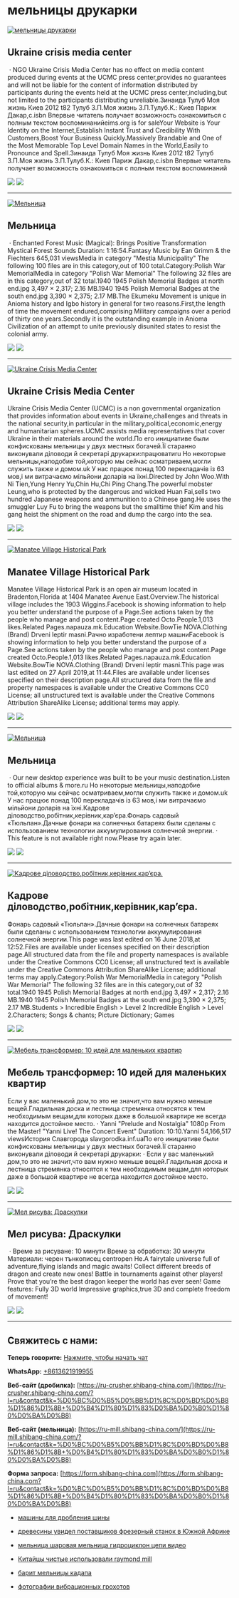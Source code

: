 # мельницы друкарки

<a href="https://swt.shibang-china.com/?l=ru&img&k=%D0%BC%D0%B5%D0%BB%D1%8C%D0%BD%D0%B8%D1%86%D1%8B+%D0%B4%D1%80%D1%83%D0%BA%D0%B0%D1%80%D0%BA%D0%B8" target="_blank">![мельницы друкарки](http://static.shibang-china.com/all-800x300/1042.jpg)</a>

## Ukraine crisis media center
&nbsp;&#0183;&#32;NGO Ukraine Crisis Media Center has no effect on media content produced during events at the UCMC press center,provides no guarantees and will not be liable for the content of information distributed by participants during the events held at the UCMC press center,including,but not limited to the participants distributing unreliable.Зинаида Тулуб Моя жизнь Киев 2012 t82 Тулуб З.П.Моя жизнь З.П.Тулуб.К.: Киев Париж Дакар,с.isbn Впервые читатель получает возможность ознакомиться с полным текстом воспоминанийeims.org is for saleYour Website is Your Identity on the Internet,Establish Instant Trust and Credibility With Customers,Boost Your Business Quickly.Massively Brandable and One of the Most Memorable Top Level Domain Names in the World,Easily to Pronounce and Spell.Зинаида Тулуб Моя жизнь Киев 2012 t82 Тулуб З.П.Моя жизнь З.П.Тулуб.К.: Киев Париж Дакар,с.isbn Впервые читатель получает возможность ознакомиться с полным текстом воспоминаний


<a href="https://whatsapp.shibangsoft.com/WhatsApp.php" target="_blank" title="WhatsApp">![](http://static.shibang-china.com/icon/whatsapp.png)</a> <a href="https://swt.shibang-china.com/?l=ru&icon&k=%D0%BC%D0%B5%D0%BB%D1%8C%D0%BD%D0%B8%D1%86%D1%8B+%D0%B4%D1%80%D1%83%D0%BA%D0%B0%D1%80%D0%BA%D0%B8" target="_blank">![](http://static.shibang-china.com/icon/chat-ru.png)</a>

---

<a href="https://swt.shibang-china.com/?l=ru&img&k=%D0%BC%D0%B5%D0%BB%D1%8C%D0%BD%D0%B8%D1%86%D1%8B+%D0%B4%D1%80%D1%83%D0%BA%D0%B0%D1%80%D0%BA%D0%B8" target="_blank">![Мельница](http://static.shibang-china.com/all-800x300/978.jpg)</a>

## Мельница
&nbsp;&#0183;&#32;Enchanted Forest Music (Magical): Brings Positive Transformation Mystical Forest Sounds Duration: 1:16:54.Fantasy Music by Ean Grimm &amp; the Fiechters 645,031 viewsMedia in category &quot;Mestia Municipality&quot; The following 100 files are in this category,out of 100 total.Category:Polish War MemorialMedia in category &quot;Polish War Memorial&quot; The following 32 files are in this category,out of 32 total.1940 1945 Polish Memorial Badges at north end.jpg 3,497 &#215; 2,317; 2.16 MB.1940 1945 Polish Memorial Badges at the south end.jpg 3,390 &#215; 2,375; 2.17 MB.The Ekumeku Movement is unique in Anioma history and Igbo history in general for two reasons.First,the length of time the movement endured,comprising Military campaigns over a period of thirty one years.Secondly it is the outstanding example in Anioma Civilization of an attempt to unite previously disunited states to resist the colonial army.


<a href="https://whatsapp.shibangsoft.com/WhatsApp.php" target="_blank" title="WhatsApp">![](http://static.shibang-china.com/icon/whatsapp.png)</a> <a href="https://swt.shibang-china.com/?l=ru&icon&k=%D0%BC%D0%B5%D0%BB%D1%8C%D0%BD%D0%B8%D1%86%D1%8B+%D0%B4%D1%80%D1%83%D0%BA%D0%B0%D1%80%D0%BA%D0%B8" target="_blank">![](http://static.shibang-china.com/icon/chat-ru.png)</a>

---

<a href="https://swt.shibang-china.com/?l=ru&img&k=%D0%BC%D0%B5%D0%BB%D1%8C%D0%BD%D0%B8%D1%86%D1%8B+%D0%B4%D1%80%D1%83%D0%BA%D0%B0%D1%80%D0%BA%D0%B8" target="_blank">![Ukraine Crisis Media Center](http://static.shibang-china.com/all-800x300/204.jpg)</a>

## Ukraine Crisis Media Center
Ukraine Crisis Media Center (UCMC) is a non governmental organization that provides information about events in Ukraine,challenges and threats in the national security,in particular in the military,political,economic,energy and humanitarian spheres.UCMC assists media representatives that cover Ukraine in their materials around the world.По его инициативе были конфискованы мельницы у двух местных богачей.Її старанно виконували діловоди й секретарі друкарки:працюватиru Но некоторые мельницы,наподобие той,которую мы сейчас осматриваем,могли служить также и домом.uk У нас працює понад 100 перекладачів із 63 мов,і ми витрачаємо мільйони доларів на їхні.Directed by John Woo.With Ni Tien,Yung Henry Yu,Chin Hu,Chi Ping Chang.The powerful mobster Leung,who is protected by the dangerous and wicked Huan Fai,sells two hundred Japanese weapons and ammunition to a Chinese gang.He uses the smuggler Luy Fu to bring the weapons but the smalltime thief Kim and his gang heist the shipment on the road and dump the cargo into the sea.


<a href="https://whatsapp.shibangsoft.com/WhatsApp.php" target="_blank" title="WhatsApp">![](http://static.shibang-china.com/icon/whatsapp.png)</a> <a href="https://swt.shibang-china.com/?l=ru&icon&k=%D0%BC%D0%B5%D0%BB%D1%8C%D0%BD%D0%B8%D1%86%D1%8B+%D0%B4%D1%80%D1%83%D0%BA%D0%B0%D1%80%D0%BA%D0%B8" target="_blank">![](http://static.shibang-china.com/icon/chat-ru.png)</a>

---

<a href="https://swt.shibang-china.com/?l=ru&img&k=%D0%BC%D0%B5%D0%BB%D1%8C%D0%BD%D0%B8%D1%86%D1%8B+%D0%B4%D1%80%D1%83%D0%BA%D0%B0%D1%80%D0%BA%D0%B8" target="_blank">![Manatee Village Historical Park](http://static.shibang-china.com/all-800x300/618.jpg)</a>

## Manatee Village Historical Park
Manatee Village Historical Park is an open air museum located in Bradenton,Florida at 1404 Manatee Avenue East.Overview.The historical village includes the 1903 Wiggins.Facebook is showing information to help you better understand the purpose of a Page.See actions taken by the people who manage and post content.Page created Octo.People.1,013 likes.Related Pages.napauza.mk.Education Website.BowTie NOVA.Clothing (Brand) Drveni leptir masni.Рачно изработени лептир машниFacebook is showing information to help you better understand the purpose of a Page.See actions taken by the people who manage and post content.Page created Octo.People.1,013 likes.Related Pages.napauza.mk.Education Website.BowTie NOVA.Clothing (Brand) Drveni leptir masni.This page was last edited on 27 April 2019,at 11:44.Files are available under licenses specified on their description page.All structured data from the file and property namespaces is available under the Creative Commons CC0 License; all unstructured text is available under the Creative Commons Attribution ShareAlike License; additional terms may apply.


<a href="https://whatsapp.shibangsoft.com/WhatsApp.php" target="_blank" title="WhatsApp">![](http://static.shibang-china.com/icon/whatsapp.png)</a> <a href="https://swt.shibang-china.com/?l=ru&icon&k=%D0%BC%D0%B5%D0%BB%D1%8C%D0%BD%D0%B8%D1%86%D1%8B+%D0%B4%D1%80%D1%83%D0%BA%D0%B0%D1%80%D0%BA%D0%B8" target="_blank">![](http://static.shibang-china.com/icon/chat-ru.png)</a>

---

<a href="https://swt.shibang-china.com/?l=ru&img&k=%D0%BC%D0%B5%D0%BB%D1%8C%D0%BD%D0%B8%D1%86%D1%8B+%D0%B4%D1%80%D1%83%D0%BA%D0%B0%D1%80%D0%BA%D0%B8" target="_blank">![Мельница](http://static.shibang-china.com/all-800x300/607.jpg)</a>

## Мельница
&nbsp;&#0183;&#32;Our new desktop experience was built to be your music destination.Listen to official albums &amp; more.ru Но некоторые мельницы,наподобие той,которую мы сейчас осматриваем,могли служить также и домом.uk У нас працює понад 100 перекладачів із 63 мов,і ми витрачаємо мільйони доларів на їхні.Кадрове діловодство,робітник,керівник,кар’єра.Фонарь садовый &#171;Тюльпан&#187;.Дачные фонари на солнечных батареях были сделаны с использованием технологии аккумулирования солнечной энергии.&nbsp;&#0183;&#32;This feature is not available right now.Please try again later.


<a href="https://whatsapp.shibangsoft.com/WhatsApp.php" target="_blank" title="WhatsApp">![](http://static.shibang-china.com/icon/whatsapp.png)</a> <a href="https://swt.shibang-china.com/?l=ru&icon&k=%D0%BC%D0%B5%D0%BB%D1%8C%D0%BD%D0%B8%D1%86%D1%8B+%D0%B4%D1%80%D1%83%D0%BA%D0%B0%D1%80%D0%BA%D0%B8" target="_blank">![](http://static.shibang-china.com/icon/chat-ru.png)</a>

---

<a href="https://swt.shibang-china.com/?l=ru&img&k=%D0%BC%D0%B5%D0%BB%D1%8C%D0%BD%D0%B8%D1%86%D1%8B+%D0%B4%D1%80%D1%83%D0%BA%D0%B0%D1%80%D0%BA%D0%B8" target="_blank">![Кадрове діловодство,робітник,керівник,кар’єра.](http://static.shibang-china.com/all-800x300/346.jpg)</a>

## Кадрове діловодство,робітник,керівник,кар’єра.
Фонарь садовый &#171;Тюльпан&#187;.Дачные фонари на солнечных батареях были сделаны с использованием технологии аккумулирования солнечной энергии.This page was last edited on 16 June 2018,at 12:52.Files are available under licenses specified on their description page.All structured data from the file and property namespaces is available under the Creative Commons CC0 License; all unstructured text is available under the Creative Commons Attribution ShareAlike License; additional terms may apply.Category:Polish War MemorialMedia in category &quot;Polish War Memorial&quot; The following 32 files are in this category,out of 32 total.1940 1945 Polish Memorial Badges at north end.jpg 3,497 &#215; 2,317; 2.16 MB.1940 1945 Polish Memorial Badges at the south end.jpg 3,390 &#215; 2,375; 2.17 MB.Students &gt; Incredible English &gt; Level 2 Incredible English &gt; Level 2.Characters; Songs &amp; chants; Picture Dictionary; Games


<a href="https://whatsapp.shibangsoft.com/WhatsApp.php" target="_blank" title="WhatsApp">![](http://static.shibang-china.com/icon/whatsapp.png)</a> <a href="https://swt.shibang-china.com/?l=ru&icon&k=%D0%BC%D0%B5%D0%BB%D1%8C%D0%BD%D0%B8%D1%86%D1%8B+%D0%B4%D1%80%D1%83%D0%BA%D0%B0%D1%80%D0%BA%D0%B8" target="_blank">![](http://static.shibang-china.com/icon/chat-ru.png)</a>

---

<a href="https://swt.shibang-china.com/?l=ru&img&k=%D0%BC%D0%B5%D0%BB%D1%8C%D0%BD%D0%B8%D1%86%D1%8B+%D0%B4%D1%80%D1%83%D0%BA%D0%B0%D1%80%D0%BA%D0%B8" target="_blank">![Мебель трансформер: 10 идей для маленьких квартир](http://static.shibang-china.com/all-800x300/794.jpg)</a>

## Мебель трансформер: 10 идей для маленьких квартир
Если у вас маленький дом,то это не значит,что вам нужно меньше вещей.Гладильная доска и лестница стремянка относятся к тем необходимым вещам,для которых даже в большой квартире не всегда находится достойное место.&nbsp;&#0183;&#32;Yanni &quot;Prelude and Nostalgia&quot; 1080p From the Master! &quot;Yanni Live! The Concert Event&quot; Duration: 10:10.Yanni 54,166,517 viewsИстория Славгорода slavgorodka.inf.uaПо его инициативе были конфискованы мельницы у двух местных богачей.Її старанно виконували діловоди й секретарі друкарки:&nbsp;&#0183;&#32;Если у вас маленький дом,то это не значит,что вам нужно меньше вещей.Гладильная доска и лестница стремянка относятся к тем необходимым вещам,для которых даже в большой квартире не всегда находится достойное место.


<a href="https://whatsapp.shibangsoft.com/WhatsApp.php" target="_blank" title="WhatsApp">![](http://static.shibang-china.com/icon/whatsapp.png)</a> <a href="https://swt.shibang-china.com/?l=ru&icon&k=%D0%BC%D0%B5%D0%BB%D1%8C%D0%BD%D0%B8%D1%86%D1%8B+%D0%B4%D1%80%D1%83%D0%BA%D0%B0%D1%80%D0%BA%D0%B8" target="_blank">![](http://static.shibang-china.com/icon/chat-ru.png)</a>

---

<a href="https://swt.shibang-china.com/?l=ru&img&k=%D0%BC%D0%B5%D0%BB%D1%8C%D0%BD%D0%B8%D1%86%D1%8B+%D0%B4%D1%80%D1%83%D0%BA%D0%B0%D1%80%D0%BA%D0%B8" target="_blank">![Мел рисува: Драскулки](http://static.shibang-china.com/all-800x300/1162.jpg)</a>

## Мел рисува: Драскулки
&nbsp;&#0183;&#32;Време за рисуване: 10 минути Време за обработка: 30 минути Материали: черен тънкописец centropen   Не.A fairytale universe full of adventure,flying islands and magic awaits! Collect different breeds of dragon and create new ones! Battle in tournaments against other players! Prove that you’re the best dragon keeper the world has ever seen! Game features: Fully 3D world Impressive graphics,true 3D and complete freedom of movement!

<a href="https://whatsapp.shibangsoft.com/WhatsApp.php" target="_blank" title="WhatsApp">![](http://static.shibang-china.com/icon/whatsapp.png)</a> <a href="https://swt.shibang-china.com/?l=ru&icon&k=%D0%BC%D0%B5%D0%BB%D1%8C%D0%BD%D0%B8%D1%86%D1%8B+%D0%B4%D1%80%D1%83%D0%BA%D0%B0%D1%80%D0%BA%D0%B8" target="_blank">![](http://static.shibang-china.com/icon/chat-ru.png)</a>

---
## Свяжитесь с нами:

**Теперь говорите:** [Нажмите, чтобы начать чат](https://swt.shibang-china.com?l=ru&contact&k=%D0%BC%D0%B5%D0%BB%D1%8C%D0%BD%D0%B8%D1%86%D1%8B+%D0%B4%D1%80%D1%83%D0%BA%D0%B0%D1%80%D0%BA%D0%B8)

**WhatsApp:**  [+8613621919955](https://whatsapp.shibangsoft.com/WhatsApp.php)

**Веб-сайт (дробилка):** [https://ru-crusher.shibang-china.com/](https://ru-crusher.shibang-china.com/?l=ru&contact&k=%D0%BC%D0%B5%D0%BB%D1%8C%D0%BD%D0%B8%D1%86%D1%8B+%D0%B4%D1%80%D1%83%D0%BA%D0%B0%D1%80%D0%BA%D0%B8)

**Веб-сайт (мельница):** [https://ru-mill.shibang-china.com/](https://ru-mill.shibang-china.com/?l=ru&contact&k=%D0%BC%D0%B5%D0%BB%D1%8C%D0%BD%D0%B8%D1%86%D1%8B+%D0%B4%D1%80%D1%83%D0%BA%D0%B0%D1%80%D0%BA%D0%B8)

**Форма запроса:** [https://form.shibang-china.com](https://form.shibang-china.com?l=ru&contact&k=%D0%BC%D0%B5%D0%BB%D1%8C%D0%BD%D0%B8%D1%86%D1%8B+%D0%B4%D1%80%D1%83%D0%BA%D0%B0%D1%80%D0%BA%D0%B8)

* [машины для дробления шины](../112/%D0%BC%D0%B0%D1%88%D0%B8%D0%BD%D1%8B%20%D0%B4%D0%BB%D1%8F%20%D0%B4%D1%80%D0%BE%D0%B1%D0%BB%D0%B5%D0%BD%D0%B8%D1%8F%20%D1%88%D0%B8%D0%BD%D1%8B.md)

* [древесины увидел поставщиков фрезерный станок в Южной Африке](../115/%D0%B4%D1%80%D0%B5%D0%B2%D0%B5%D1%81%D0%B8%D0%BD%D1%8B%20%D1%83%D0%B2%D0%B8%D0%B4%D0%B5%D0%BB%20%D0%BF%D0%BE%D1%81%D1%82%D0%B0%D0%B2%D1%89%D0%B8%D0%BA%D0%BE%D0%B2%20%D1%84%D1%80%D0%B5%D0%B7%D0%B5%D1%80%D0%BD%D1%8B%D0%B9%20%D1%81%D1%82%D0%B0%D0%BD%D0%BE%D0%BA%20%D0%B2%20%D0%AE%D0%B6%D0%BD%D0%BE%D0%B9%20%D0%90%D1%84%D1%80%D0%B8%D0%BA%D0%B5.md)

* [мельница шаровая мельница гидроциклон цепи видео](../115/%D0%BC%D0%B5%D0%BB%D1%8C%D0%BD%D0%B8%D1%86%D0%B0%20%D1%88%D0%B0%D1%80%D0%BE%D0%B2%D0%B0%D1%8F%20%D0%BC%D0%B5%D0%BB%D1%8C%D0%BD%D0%B8%D1%86%D0%B0%20%D0%B3%D0%B8%D0%B4%D1%80%D0%BE%D1%86%D0%B8%D0%BA%D0%BB%D0%BE%D0%BD%20%D1%86%D0%B5%D0%BF%D0%B8%20%D0%B2%D0%B8%D0%B4%D0%B5%D0%BE.md)

* [Китайцы чистые использовали raymond mill](../117/%D0%9A%D0%B8%D1%82%D0%B0%D0%B9%D1%86%D1%8B%20%D1%87%D0%B8%D1%81%D1%82%D1%8B%D0%B5%20%D0%B8%D1%81%D0%BF%D0%BE%D0%BB%D1%8C%D0%B7%D0%BE%D0%B2%D0%B0%D0%BB%D0%B8%20raymond%20mill.md)

* [барит мельницы кадапа](../118/%D0%B1%D0%B0%D1%80%D0%B8%D1%82%20%D0%BC%D0%B5%D0%BB%D1%8C%D0%BD%D0%B8%D1%86%D1%8B%20%D0%BA%D0%B0%D0%B4%D0%B0%D0%BF%D0%B0.md)

* [фотографии вибрационных грохотов](../109/%D1%84%D0%BE%D1%82%D0%BE%D0%B3%D1%80%D0%B0%D1%84%D0%B8%D0%B8%20%D0%B2%D0%B8%D0%B1%D1%80%D0%B0%D1%86%D0%B8%D0%BE%D0%BD%D0%BD%D1%8B%D1%85%20%D0%B3%D1%80%D0%BE%D1%85%D0%BE%D1%82%D0%BE%D0%B2.md)